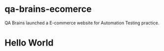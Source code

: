 # qa-brains-ecomerce
QA Brains launched a E-commerce website for Automation Testing practice. 

# Hello World